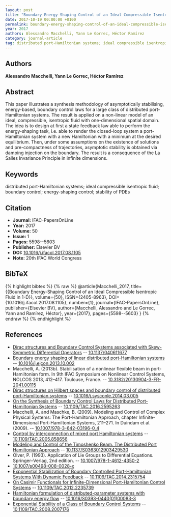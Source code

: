 ```yaml
---
layout: post
title: "Boundary Energy-Shaping Control of an Ideal Compressible Isentropic Fluid in 1-D"
date: 2017-10-19 00:00:00 +0100
permalink: boundary-energy-shaping-control-of-an-ideal-compressible-isentropic-fluid-in-1-d
year: 2017
authors: Alessandro Macchelli, Yann Le Gorrec, Héctor Ramírez
category: journal-article
tag: distributed port-Hamiltonian systems; ideal compressible isentropic fluid; boundary control; energy-shaping control; stability of PDEs
---
```

 
## Authors
**Alessandro Macchelli, Yann Le Gorrec, Héctor Ramírez**
 
## Abstract
This paper illustrates a synthesis methodology of asymptotically stabilising, energy-based, boundary control laws for a large class of distributed port-Hamiltonian systems. The result is applied on a non-linear model of an ideal, compressible, isentropic fluid with one-dimensional spatial domain. The idea is to design at first a state feedback law able to perform the energy-shaping task, i.e. able to render the closed-loop system a port-Hamiltonian system with a new Hamiltonian with a minimum at the desired equilibrium. Then, under some assumptions on the existence of solutions and pre-compactness of trajectories, asymptotic stability is obtained via damping injection on the boundary. The result is a consequence of the La Salles Invariance Principle in infinite dimensions.
 
## Keywords
distributed port-Hamiltonian systems; ideal compressible isentropic fluid; boundary control; energy-shaping control; stability of PDEs
 
## Citation
- **Journal:** IFAC-PapersOnLine
- **Year:** 2017
- **Volume:** 50
- **Issue:** 1
- **Pages:** 5598--5603
- **Publisher:** Elsevier BV
- **DOI:** [10.1016/j.ifacol.2017.08.1105](https://doi.org/10.1016/j.ifacol.2017.08.1105)
- **Note:** 20th IFAC World Congress
 
## BibTeX
{% highlight bibtex %}
{% raw %}
@article{Macchelli_2017,
  title={{Boundary Energy-Shaping Control of an Ideal Compressible Isentropic Fluid in 1-D}},
  volume={50},
  ISSN={2405-8963},
  DOI={10.1016/j.ifacol.2017.08.1105},
  number={1},
  journal={IFAC-PapersOnLine},
  publisher={Elsevier BV},
  author={Macchelli, Alessandro and Le Gorrec, Yann and Ramírez, Héctor},
  year={2017},
  pages={5598--5603}
}
{% endraw %}
{% endhighlight %}
 
## References
- [Dirac structures and Boundary Control Systems associated with Skew-Symmetric Differential Operators](dirac-structures-and-boundary-control-systems-associated-with-skew-symmetric-differential-operators) -- [10.1137/040611677](https://doi.org/10.1137/040611677)
- [Boundary energy shaping of linear distributed port-Hamiltonian systems](boundary-energy-shaping-of-linear-distributed-port-hamiltonian-systems) -- [10.1016/j.ejcon.2013.10.002](https://doi.org/10.1016/j.ejcon.2013.10.002)
- Macchelli, A. (2013b). Stabilisation of a nonlinear flexible beam in port-Hamiltonian form. In 9th IFAC Symposium on Nonlinear Control Systems, NOLCOS 2013, 412–417. Toulouse, France. -- [10.3182/20130904-3-FR-2041.00115](https://doi.org/10.3182/20130904-3-FR-2041.00115)
- [Dirac structures on Hilbert spaces and boundary control of distributed port-Hamiltonian systems](dirac-structures-on-hilbert-spaces-and-boundary-control-of-distributed-port-hamiltonian-systems) -- [10.1016/j.sysconle.2014.03.005](https://doi.org/10.1016/j.sysconle.2014.03.005)
- [On the Synthesis of Boundary Control Laws for Distributed Port-Hamiltonian Systems](on-the-synthesis-of-boundary-control-laws-for-distributed-port-hamiltonian-systems) -- [10.1109/TAC.2016.2595263](https://doi.org/10.1109/TAC.2016.2595263)
- Macchelli, A. and Maschke, B. (2009). Modeling and Control of Complex Physical Systems: The Port-Hamiltonian Approach, chapter Infinite-Dimensional Port-Hamiltonian Systems, 211–271. In Duindam et al. (2009). -- [10.1007/978-3-642-03196-0_4](https://doi.org/10.1007/978-3-642-03196-0_4)
- [Control by interconnection of mixed port Hamiltonian systems](control-by-interconnection-of-mixed-port-hamiltonian-systems) -- [10.1109/TAC.2005.858656](https://doi.org/10.1109/TAC.2005.858656)
- [Modeling and Control of the Timoshenko Beam. The Distributed Port Hamiltonian Approach](modeling-and-control-of-the-timoshenko-beam-the-distributed-port-hamiltonian-approach) -- [10.1137/S0363012903429530](https://doi.org/10.1137/S0363012903429530)
- Olver, P. (1993). Application of Lie Groups to Differential Equations. Springer–Verlag, 2nd edition. -- [10.1007/978-1-4612-4350-2](https://doi.org/10.1007/978-1-4612-4350-2)
- [10.1007/s00498-008-0028-x](https://doi.org/10.1007/s00498-008-0028-x)
- [Exponential Stabilization of Boundary Controlled Port-Hamiltonian Systems With Dynamic Feedback](exponential-stabilization-of-boundary-controlled-port-hamiltonian-systems-with-dynamic-feedback) -- [10.1109/TAC.2014.2315754](https://doi.org/10.1109/TAC.2014.2315754)
- [On Casimir Functionals for Infinite-Dimensional Port-Hamiltonian Control Systems](on-casimir-functionals-for-infinite-dimensional-port-hamiltonian-control-systems) -- [10.1109/TAC.2012.2235739](https://doi.org/10.1109/TAC.2012.2235739)
- [Hamiltonian formulation of distributed-parameter systems with boundary energy flow](hamiltonian-formulation-of-distributed-parameter-systems-with-boundary-energy-flow) -- [10.1016/S0393-0440(01)00083-3](https://doi.org/10.1016/S0393-0440(01)00083-3)
- [Exponential Stability of a Class of Boundary Control Systems](exponential-stability-of-a-class-of-boundary-control-systems) -- [10.1109/TAC.2008.2007176](https://doi.org/10.1109/TAC.2008.2007176)

